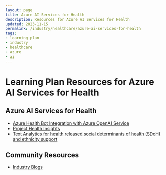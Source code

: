 ```yaml
---
layout: page
title: Azure AI Services for Health
description: Resources for Azure AI Services for Health
updated: 2023-11-15
permalink: /industry/healthcare/azure-ai-services-for-health
tags:
- learning plan
- industry
- healthcare
- azure
- ai
---
```


# Learning Plan Resources for Azure AI Services for Health

## Azure AI Services for Health

* [Azure Health Bot Integration with Azure OpenAI Service](https://techcommunity.microsoft.com/t5/healthcare-and-life-sciences/extending-azure-health-bot-with-azure-openai-service/ba-p/3792560)
* [Project Health Insights](https://learn.microsoft.com/en-us/azure/azure-health-insights/overview)
* [Text Analytics for health released social determinants of health (SDoH) and ethnicity support](https://learn.microsoft.com/en-us/legal/cognitive-services/language-service/transparency-note-health)


## Community Resources

* [Industry Blogs](https://cloudblogs.microsoft.com/industry-blog/)